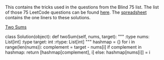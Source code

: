 This contains the tricks used in the questions from the Blind 75 list. The list of those 75 LeetCode questions can be found [here](https://www.teamblind.com/post/New-Year-Gift---Curated-List-of-Top-75-LeetCode-Questions-to-Save-Your-Time-OaM1orEU). The [spreadsheet](https://docs.google.com/spreadsheets/d/1ePf1uB47mhQZR-xQZevAed6TvezhO6hJzEoeyRCnHaE/edit?usp=sharing) contains the one liners to these solutions. 

[Two Sums](https://leetcode.com/problems/two-sum/)

class Solution(object):
    def twoSum(self, nums, target):
        """
        :type nums: List[int]
        :type target: int
        :rtype: List[int]
        """
        hashmap = {}
        for i in range(len(nums)):
            complement = target - nums[i]
            if complement in hashmap:
                return [hashmap[complement], i]
            else:
                hashmap[nums[i]] = i